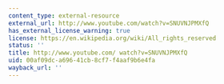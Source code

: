 ```yaml
---
content_type: external-resource
external_url: http://www.youtube.com/watch?v=SNUVNJPMXfQ
has_external_license_warning: true
license: https://en.wikipedia.org/wiki/All_rights_reserved
status: ''
title: http://www.youtube.com/ watch?v=SNUVNJPMXfQ
uid: 00af09dc-a696-41cb-8cf7-f4aaf9b6e4fa
wayback_url: ''
---
```

